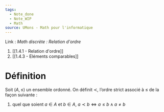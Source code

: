 ```yaml
---
tags:
  - Note_done
  - Note_WIP
  - Math
source: UMons - Math pour l'informatique
---
```


Link :
_Math discrète : Relation d'ordre_ 
1. [[1.4.1 - Relation d'ordre]]
2. [[1.4.3 - Eléments comparables]]

# Définition
Soit $(A, \le)$ un ensemble ordonné. 
On définit $≺$, l’ordre strict associé à $\le$ de la façon suivante : 
1. quel que soient $a ∈ A$ et $b ∈ A,\ a ≺ b ⇔ a \le b \wedge  a \neq b$ 